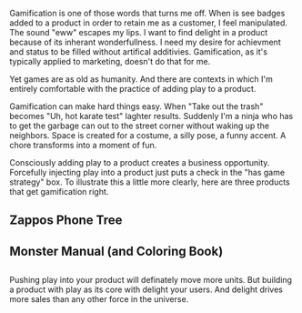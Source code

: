 <!--
title: Gamification doesn't have to be gross
created: 22 June 2014 - 7:35 pm
updated: 22 June 2014 - 8:40 pm
publish: 8 July 2014
slug: add-play
tags: gaming, yoga
-->

Gamification is one of those words that turns me off. When is see badges added
to a product in order to retain me as a customer, I feel manipulated. The sound
"eww" escapes my lips. I want to find delight in a product because of its
inherant wonderfullness. I need my desire for achievment and status to be
filled without artifical additivies. Gamification, as it's typically applied
to marketing, doesn't do that for me.

Yet games are as old as humanity. And there are contexts in which I'm entirely
comfortable with the practice of adding play to a product.

Gamification can make hard things easy. When "Take out the trash" becomes "Uh,
hot karate test" laghter results. Suddenly I'm a ninja who has to get the
garbage can out to the street corner without waking up the neighbors. Space is
created for a costume, a silly pose, a funny accent. A chore transforms into a
moment of fun.

Consciously adding play to a product creates a business opportunity. Forcefully
injecting play into a product just puts a check in the "has game strategy" box.
To illustrate this a little more clearly, here are three products that get
gamification right.

## Zappos Phone Tree ##

## Monster Manual (and Coloring Book) ##

## ##

Pushing play into your product will definately move more units. But building
a product with play as its core with delight your users. And delight drives
more sales than any other force in the universe.
